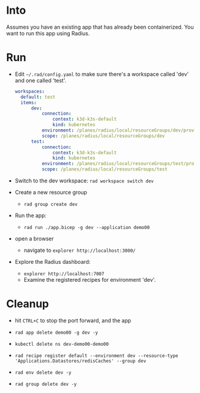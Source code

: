 # Into
Assumes you have an existing app that has already been containerized. 
You want to run this app using Radius.

# Run

- Edit `~/.rad/config.yaml` to make sure there's a workspace called 'dev' and one called 'test'.
  ```yaml
  workspaces:
    default: test
    items:
        dev:
            connection:
                context: k3d-k3s-default
                kind: kubernetes
            environment: /planes/radius/local/resourceGroups/dev/providers/Applications.Core/environments/dev
            scope: /planes/radius/local/resourceGroups/dev
        test:
            connection:
                context: k3d-k3s-default
                kind: kubernetes
            environment: /planes/radius/local/resourceGroups/test/providers/Applications.Core/environments/test
            scope: /planes/radius/local/resourceGroups/test
  ```


- Switch to the dev workspace:
  `rad workspace switch dev`

- Create a new resource group
  - `rad group create dev`
    
- Run the app:
  - `rad run ./app.bicep -g dev --application demo00`

- open a browser
    - navigate to `explorer http://localhost:3000/`

- Explore the Radius dashboard:
    - `explorer http://localhost:7007`
    - Examine the registered recipes for environment 'dev'.

# Cleanup
- hit `CTRL+C` to stop the port forward, and the app
- `rad app delete demo00 -g dev -y`
- `kubectl delete ns dev-demo00-demo00`

- `rad recipe register default --environment dev --resource-type 'Applications.Datastores/redisCaches' --group dev`
- `rad env delete dev -y`
- `rad group delete dev -y`